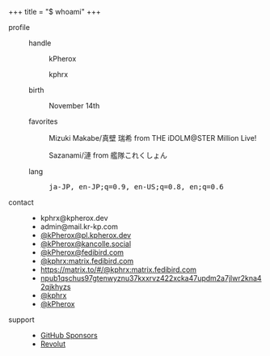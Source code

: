 +++
title = "$ whoami"
+++

<dl>
<dt id="profile">profile
  <dd>
    <dl>
    <dt>handle
      <dd><p>kPherox</p>
      <dd><p>kphrx</p>
    <dt>birth
      <dd><p>November 14th</p>
    <dt>favorites
      <dd><p>Mizuki Makabe/真壁 瑞希 from THE iDOLM@STER Million Live!</p>
      <dd><p>Sazanami/漣 from 艦隊これくしょん</p>
    <dt>lang
      <dd><pre>ja-JP, en-JP;q=0.9, en-US;q=0.8, en;q=0.6</pre>
    </dl>

<dt id="contact">contact
  <dd>
    <ul>
      <li data-type="mailto"><a>kphrx@kpherox.dev</a></li>
      <li data-type="mailto"><a>admin@mail.kr-kp.com</a></li>
      <li data-type="activitypub"><a rel="me" target="_blank" href="https://pl.kpherox.dev/users/kPherox">@kPherox@pl.kpherox.dev</a></li>
      <li data-type="activitypub"><a rel="me" target="_blank" href="https://kancolle.social/@kPherox">@kPherox@kancolle.social</a></li>
      <li data-type="activitypub"><a rel="me" target="_blank" href="https://fedibird.com/@kPherox">@kPherox@fedibird.com</a></li>
      <li data-type="activitypub" style="display:none"><a rel="me" target="_blank" href="https://pawoo.net/@kPherox">@kPherox@pawoo.net</a></li>
      <li data-type="activitypub" style="display:none"><a rel="me" target="_blank" href="https://mastodon.social/@kPherox">@kPherox@mastodon.social</a></li>
      <li data-type="matrix"><a rel="me" target="_blank" href="matrix:u/kphrx:matrix.fedibird.com">@kphrx:matrix.fedibird.com</a></li>
      <li data-type="matrix_to"><a rel="me" target="_blank" href="https://matrix.to/#/@kphrx:matrix.fedibird.com">https://matrix.to/#/@kphrx:matrix.fedibird.com</a></li>
      <li data-type="nostr"><a rel="me" href="nostr:nprofile1qqsqgvt7gzly9uehzpf7gltrrpkp249rvtw6lwqka4wlf0hp4tf764q9l89h5">npub1qschus97gtenwyznu37kxxrvz422xcka47updm2a7jlwr2kna42qjkhyzs</a></li>
      <li data-type="twitter"><a rel="me noreferrer" target="_blank" href="https://twitter.com/kphrx">@kphrx</a></li>
      <li data-type="twitter"><a rel="me noreferrer" target="_blank" href="https://twitter.com/kPherox">@kPherox</a></li>
    </ul>

<dt id="support">support
  <dd>
    <ul>
      <li><a rel="payment noreferrer" target="_blank" href="https://github.com/sponsors/kphrx">GitHub Sponsors</a></li>
      <li><a rel="payment noreferrer" target="_blank" href="https://revolut.me/kphrx">Revolut</a></li>
    </ul>
</dl>

